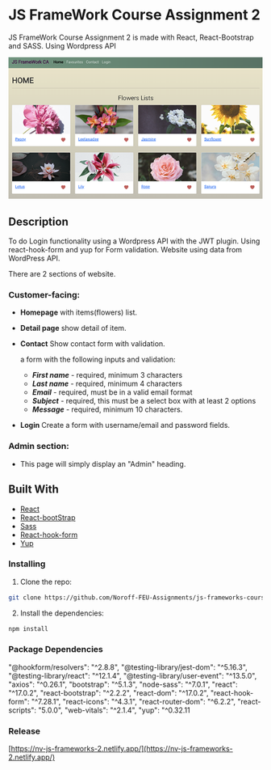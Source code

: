 # JS FrameWork Course Assignment 2

JS FrameWork Course Assignment 2 is made with React, React-Bootstrap and SASS. Using Wordpress API

![image](./src/assets/images/screenshort_js_framework_2.png)

## Description

To do Login functionality using a Wordpress API with the JWT plugin. Using react-hook-form and yup for Form validation.
Website using data from WordPress API.

There are 2 sections of website.

### Customer-facing:

-   **Homepage** with items(flowers) list.
-   **Detail page** show detail of item.
-   **Contact** Show contact form with validation.

    a form with the following inputs and validation:

    -   **_First name_** - required, minimum 3 characters
    -   **_Last name_** - required, minimum 4 characters
    -   **_Email_** - required, must be in a valid email format
    -   **_Subject_** - required, this must be a select box with at least 2 options
    -   **_Message_** - required, minimum 10 characters.

-   **Login** Create a form with username/email and password fields.

### Admin section:

-   This page will simply display an "Admin" heading.

## Built With

-   [React](https://reactjs.org/)
-   [React-bootStrap](https://react-bootstrap.github.io/)
-   [Sass](https://www.npmjs.com/package/node-sass)
-   [React-hook-form](https://www.npmjs.com/package/react-hook-form)
-   [Yup](https://www.npmjs.com/package/yup)

### Installing

1. Clone the repo:

```bash
git clone https://github.com/Noroff-FEU-Assignments/js-frameworks-course-assignment-nunsinee.git
```

2. Install the dependencies:

```bash
npm install
```

### Package Dependencies

"@hookform/resolvers": "^2.8.8",
"@testing-library/jest-dom": "^5.16.3",
"@testing-library/react": "^12.1.4",
"@testing-library/user-event": "^13.5.0",
"axios": "^0.26.1",
"bootstrap": "^5.1.3",
"node-sass": "^7.0.1",
"react": "^17.0.2",
"react-bootstrap": "^2.2.2",
"react-dom": "^17.0.2",
"react-hook-form": "^7.28.1",
"react-icons": "^4.3.1",
"react-router-dom": "^6.2.2",
"react-scripts": "5.0.0",
"web-vitals": "^2.1.4",
"yup": "^0.32.11

### Release

[https://nv-js-frameworks-2.netlify.app/](https://nv-js-frameworks-2.netlify.app/)
